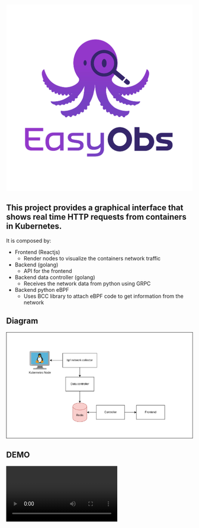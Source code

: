 ![drawing](logo.jpg)

## This project provides a graphical interface that shows real time HTTP requests from containers in Kubernetes.

It is composed by:
- Frontend (Reactjs)
  - Render nodes to visualize the containers network traffic
- Backend (golang)
  - API for the frontend
- Backend data controller (golang)
  - Receives the network data from python using GRPC
- Backend python eBPF
  - Uses BCC library to attach eBPF code to get information from the network

## Diagram

![drawing](diagram.png)

## DEMO
<video src='demo.mp4'></video>